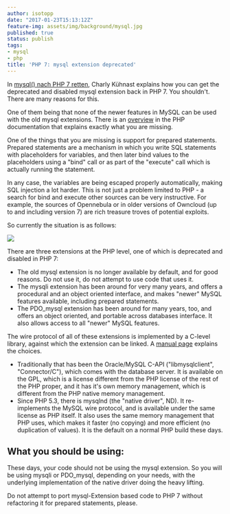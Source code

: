 ```yaml
---
author: isotopp
date: "2017-01-23T15:13:12Z"
feature-img: assets/img/background/mysql.jpg
published: true
status: publish
tags:
- mysql
- php
title: 'PHP 7: mysql extension deprecated'
---
```

In [mysql() nach PHP 7
retten](http://kuehnast.com/s9y/archives/650-mysql-nach-PHP-7-retten.html),
Charly Kühnast explains how you can get the deprecated and
disabled mysql extension back in PHP 7. You shouldn't. There are
many reasons for this.

One of them being that none of the newer features in MySQL can
be used with the old mysql extensions. There is an
[overview](http://php.net/manual/en/mysqlinfo.api.choosing.php)
in the PHP documentation that explains exactly what you are
missing.

One of the things that you are missing is support for prepared
statements. Prepared statements are a mechanism in which you
write SQL statements with placeholders for variables, and then
later bind values to the placeholders using a "bind" call or as
part of the "execute" call which is actually running the
statement.

In any case, the variables are being escaped properly
automatically, making SQL injection a lot harder. This is not
just a problem limited to PHP - a search for bind and execute
other sources can be very instructive. For example, the sources
of Opennebula or in older versions of Owncloud (up to and
including version 7) are rich treasure troves of potential
exploits.

So currently the situation is as follows:

![](/uploads/2017/01/mysql_protokolle-1.png)

There are three extensions at the PHP level, one of which is deprecated and
disabled in PHP 7:

- The old mysql extension is no longer available by default, and
  for good reasons. Do not use it, do not attempt to use code
  that uses it.
- The mysqli extension has been around for very many years, and
  offers a procedural and an object oriented interface, and
  makes "newer" MySQL features available, including prepared
  statements.
- The PDO\_mysql extension has been around for many years, too,
  and offers an object oriented, and portable across databases
  interface. It also allows access to all "newer" MySQL
  features.

The wire protocol of all of these extensions is implemented by a
C-level library, against which the extension can be linked. A
[manual page](http://php.net/manual/en/mysqlinfo.library.choosing.php)
explains the choices.

- Traditionally that has been the Oracle/MySQL C-API
  ("libmysqlclient", "Connector/C"), which comes with the
  database server. It is available on the GPL, which is a
  license different from the PHP license of the rest of the PHP
  proper, and it has it's own memory management, which is
  different from the PHP native memory management.
- Since PHP 5.3, there is mysqlnd (the "native driver", ND). It
  re-implements the MySQL wire protocol, and is available under
  the same license as PHP itself. It also uses the same memory
  management that PHP uses, which makes it faster (no copying)
  and more efficient (no duplication of values). It is the
  default on a normal PHP build these days.

## What you should be using:

These days, your code should not be using the mysql extension.
So you will be using mysqli or PDO\_mysql, depending on your
needs, with the underlying implementation of the native driver
doing the heavy lifting.

Do not attempt to port mysql-Extension based code to PHP 7
without refactoring it for prepared statements, please.
